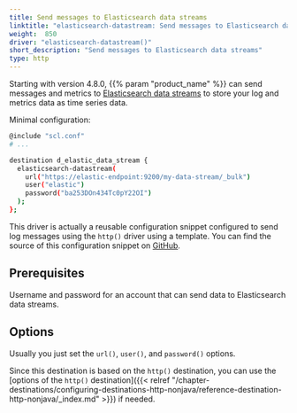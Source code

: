 ```yaml
---
title: Send messages to Elasticsearch data streams
linktitle: "elasticsearch-datastream: Send messages to Elasticsearch data streams"
weight:  850
driver: "elasticsearch-datastream()"
short_description: "Send messages to Elasticsearch data streams"
type: http
---
```

<!-- This file is under the copyright of Axoflow, and licensed under Apache License 2.0, except for using the Axoflow and AxoSyslog trademarks. -->

Starting with version 4.8.0, {{% param "product_name" %}} can send messages and metrics to [Elasticsearch data streams](https://www.elastic.co/guide/en/elasticsearch/reference/current/data-streams.html) to store your log and metrics data as time series data.

Minimal configuration:

```sh
@include "scl.conf"
# ...

destination d_elastic_data_stream {
  elasticsearch-datastream(
    url("https://elastic-endpoint:9200/my-data-stream/_bulk")
    user("elastic")
    password("ba253DOn434Tc0pY22OI")
  );
};
```

This driver is actually a reusable configuration snippet configured to send log messages using the `http()` driver using a template. You can find the source of this configuration snippet on [GitHub](https://github.com/axoflow/axosyslog/blob/master/scl/elasticsearch/elastic-datastream.conf).

## Prerequisites

Username and password for an account that can send data to Elasticsearch data streams.

## Options

Usually you just set the `url()`, `user()`, and `password()` options.

Since this destination is based on the `http()` destination, you can use the [options of the `http()` destination]({{< relref "/chapter-destinations/configuring-destinations-http-nonjava/reference-destination-http-nonjava/_index.md" >}}) if needed.
<!-- FIXME xinclude the http options instead of just linking them -->
